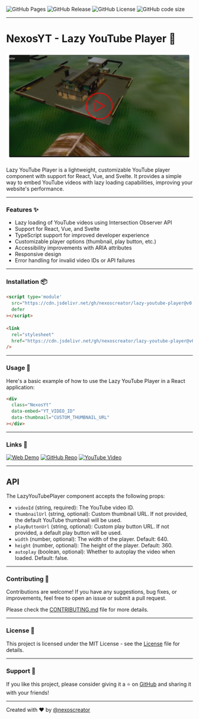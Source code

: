 ![GitHub Pages](https://img.shields.io/github/deployments/nexoscreator/lazy-youtube-player/github-pages.svg?style=flat-square&color=cyan)
![GitHub Release](https://img.shields.io/github/v/release/nexoscreator/lazy-youtube-player.svg?style=flat-square&color=cyan)
![GitHub License](https://img.shields.io/github/license/nexoscreator/lazy-youtube-player.svg?style=flat-square&color=cyan)
![GitHub code size](https://img.shields.io/github/languages/code-size/nexoscreator/lazy-youtube-player.svg?style=flat-square&color=cyan)

---

# NexosYT - Lazy YouTube Player 🎥

![image](.github/preview.png)

Lazy YouTube Player is a lightweight, customizable YouTube player component with support for React, Vue, and Svelte. It provides a simple way to embed YouTube videos with lazy loading capabilities, improving your website's performance.

---

### Features ✨

- Lazy loading of YouTube videos using Intersection Observer API
- Support for React, Vue, and Svelte
- TypeScript support for improved developer experience
- Customizable player options (thumbnail, play button, etc.)
- Accessibility improvements with ARIA attributes
- Responsive design
- Error handling for invalid video IDs or API failures

---

### Installation 📦

```html
<script type='module'
  src="https://cdn.jsdelivr.net/gh/nexoscreator/lazy-youtube-player@v0.1.0/yt-player.min.js"
  defer
></script>

<link
  rel="stylesheet"
  href="https://cdn.jsdelivr.net/gh/nexoscreator/lazy-youtube-player@v0.1.0/yt-player.min.css"
/>
```

---

### Usage 🚀

Here's a basic example of how to use the Lazy YouTube Player in a React application:

```html
<div
  class="NexosYt"
  data-embed="YT_VIDEO_ID"
  data-thumbnail="CUSTOM_THUMBNAIL_URL"
></div>
```

---

### Links 🔗

[![Web Demo](https://img.shields.io/badge/Web-Demo-blue?style=for-the-badge&logo=google-chrome)](https://nexoscreator.github.io/lazy-youtube-player)
[![GitHub Repo](https://img.shields.io/badge/GitHub-Repo-green?style=for-the-badge&logo=github)](https://github.com/nexoscreator/lazy-youtube-player)
[![YouTube Video](https://img.shields.io/badge/YouTube-Video-red?style=for-the-badge&logo=youtube)](https://youtu.be/rMnDe0iEGRs?si=B2viVesOhHYusbBG)

---

## API

The LazyYouTubePlayer component accepts the following props:

- `videoId` (string, required): The YouTube video ID.
- `thumbnailUrl` (string, optional): Custom thumbnail URL. If not provided, the default YouTube thumbnail will be used.
- `playButtonUrl` (string, optional): Custom play button URL. If not provided, a default play button will be used.
- `width` (number, optional): The width of the player. Default: 640.
- `height` (number, optional): The height of the player. Default: 360.
- `autoplay` (boolean, optional): Whether to autoplay the video when loaded. Default: false.

---

### Contributing 🤝

Contributions are welcome! If you have any suggestions, bug fixes, or improvements, feel free to open an issue or submit a pull request.

Please check the [CONTRIBUTING.md](CONTRIBUTING.md) file for more details.

---

### License 📄

This project is licensed under the MIT License - see the [License](LICENSE) file for details.

---

### Support 💖

If you like this project, please consider giving it a ⭐ on [GitHub](https://github.com/nexoscreator/lazy-youtube-player) and sharing it with your friends!

---

Created with ❤️ by [@nexoscreator](https://github.com/nexoscreator)